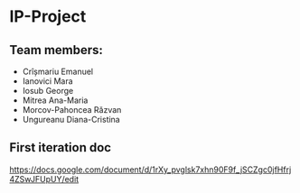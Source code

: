 # IP-Project
## Team members:
- Crîșmariu Emanuel
- Ianovici Mara
- Iosub George
- Mitrea Ana-Maria
- Morcov-Pahoncea Răzvan
- Ungureanu Diana-Cristina
## First iteration doc
https://docs.google.com/document/d/1rXy_pvglsk7xhn90F9f_jSCZgc0jfHfrj4ZSwJFUpUY/edit 
